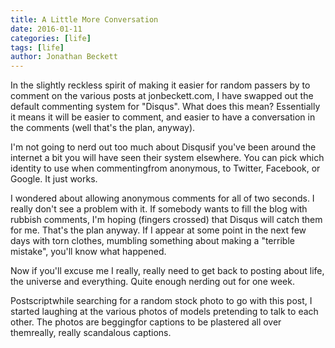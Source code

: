 ```yaml
---
title: A Little More Conversation
date: 2016-01-11
categories: [life]
tags: [life]
author: Jonathan Beckett
---
```


In the slightly reckless spirit of making it easier for random passers by to comment on the various posts at jonbeckett.com, I have swapped out the default commenting system for "Disqus". What does this mean? Essentially it means it will be easier to comment, and easier to have a conversation in the comments (well that's the plan, anyway).

I'm not going to nerd out too much about Disqusif you've been around the internet a bit you will have seen their system elsewhere. You can pick which identity to use when commentingfrom anonymous, to Twitter, Facebook, or Google. It just works.

I wondered about allowing anonymous comments for all of two seconds. I really don't see a problem with it. If somebody wants to fill the blog with rubbish comments, I'm hoping (fingers crossed) that Disqus will catch them for me. That's the plan anyway. If I appear at some point in the next few days with torn clothes, mumbling something about making a "terrible mistake", you'll know what happened.

Now if you'll excuse me I really, really need to get back to posting about life, the universe and everything. Quite enough nerding out for one week.

Postscriptwhile searching for a random stock photo to go with this post, I started laughing at the various photos of models pretending to talk to each other. The photos are beggingfor captions to be plastered all over themreally, really scandalous captions.